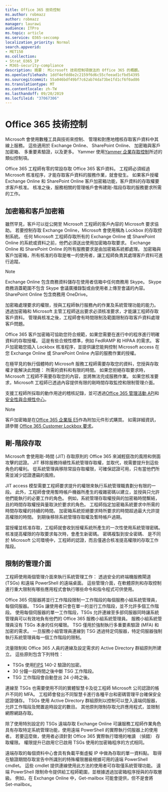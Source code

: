 ```yaml
---
title: Office 365 技術控制
ms.author: robmazz
author: robmazz
manager: laurawi
audience: ITPro
ms.topic: article
ms.service: O365-seccomp
localization_priority: Normal
search.appverid:
- MET150
ms.collection:
- Strat_O365_IP
- M365-security-compliance
description: 摘要： Microsoft 技術控制項做法的 Office 365 的概觀。
ms.openlocfilehash: 1ddf4efdd8e2c2159f6d6c55cfeead1cfbd54395
ms.sourcegitcommit: 55a046bdf49bf7c62ab74da73be1fd1cf6f0ad86
ms.translationtype: MT
ms.contentlocale: zh-TW
ms.lasthandoff: 09/20/2019
ms.locfileid: "37067306"
---
```

# <a name="office-365-technology-controls"></a>Office 365 技術控制 

Microsoft 會使用數種工具與技術來控制、 管理和對應地稽核存取客戶資料中其線上服務。 這些適用於 Exchange Online、 SharePoint Online、 加密箱與客戶加密箱、 多重要素驗證，以及更多。 Yammer 使用[Yammer 企業存取控制](office-365-yammer-enterprise-access-controls.md)所述的類似控制項。

Office 365 工程師有零的常設存取 Office 365 客戶資料。 工程師必須經過 Microsoft 核准程序，才能存取客戶資料的服務作業，就會發生。 如果客戶授權 Exchange Online 和 SharePoint Online 客戶加密箱功能，客戶資料的存取權要求客戶核准。 核准之後，服務相關的管理帳戶會佈建剛-階段存取的服務要求所需的工作。

## <a name="lockbox-and-customer-lockbox"></a>加密箱和客戶加密箱

雖然罕見，客戶可以從公開至 Microsoft 工程師的客戶內容的 Microsoft 要求協助。 若要控制存取 Exchange Online，Microsoft 會使用稱為 Lockbox 的存取控制系統。 任何 Microsoft 工程師存取所有的 Exchange Online 或 SharePoint Online 的系統或資料之前，他們必須送出使用加密箱存取要求。 Exchange Online 和 SharePoint Online 的所有服務要求是由加密箱系統都處理。 加密箱與客戶加密箱，所有核准的存取是唯一的使用者，讓工程師負責其處理客戶資料可進行追蹤。

> [!NOTE]
> Exchange Online 包含商務資料儲存在使用者信箱中任何商務用 Skype。 Skype 商務涵蓋範圍不包含 Skype 會議廣播錄製或由使用者上傳至會議的內容。 SharePoint Online 包含商務用 OneDrive。

加密箱處理要求的權限，授與工程師執行服務內的作業及系統管理功能的能力。 透過加密箱和 Microsoft 主管工程師送出要求必須核准要求，才能讓工程師存取客戶資料。 管理員核准之後，工程師會有時間限制及範圍限制存取客戶資料處理客戶問題。

Office 365 客戶加密箱可協助您符合規範，如果您需要在進行中的程序進行明確資料的存取授權。 這是有些合規性標準，例如 FedRAMP 和 HIPAA 的需求。 客戶加密箱您插入 Lockbox 核准程序，並提供讓您能夠控制 Microsoft access 在您 Exchange Online 或 SharePoint Online 內容的服務作業的授權。

在極罕見的執行個體時的 Microsoft 服務工程師需要存取您的資料，您授與存取權才能解決此問題： 所需的資料和有限的時間。 如果您拒絕存取要求時，Microsoft 工程師不需要存取您的內容，並將無法完成服務作業。 如果您核准要求，Microsoft 工程師已透過內容提供有限的剛時間存取監控和限制管理介面。

支援工程師所採取的動作用途的稽核記錄，並可透過[Office 365 管理活動 API](https://msdn.microsoft.com/library/office/dn707383.aspx)和[安全性與合規性中心](http://protection.office.com/)。

>[!NOTE]
> 客戶加密箱是在[Office 365 企業版 E5](https://products.office.com/business/office-365-enterprise-e5-business-software)作為附加元件形式購買。 如需詳細資訊，請參閱 [Office 365 Customer Lockbox 要求](https://support.office.com/article/Office-365-Customer-Lockbox-Requests-36f9cdd1-e64c-421b-a7e4-4a54d16440a2)。

## <a name="just-in-time-access"></a>剛-階段存取

Microsoft 會使用剛-時間 (JIT) 存取原則的 Office 365 來減輕竄改的風險和側面攻擊的認證。 JIT 移除服務持續性系統管理存取權，並取代，視需要提升到這些角色的權利。 從系統管理員移除常設存取權限，可確保認證可用，只有當他們所需並減少認證遭竊的風險。

JIT access 模型需要工程師要求提升的權限來執行系統管理職責劃分有限的一段。 此外，工程師會使用暫時帳戶機器所產生的複雜密碼以建立，並授與只允許他們能執行的必要工作的角色。 例如，系統管理存取權授與的加密箱時間繫結，且的時間存取權授與量取決於要求的角色。 工程師指定加密箱系統要求中所需的時間存取權的持續的時間。 加密箱系統拒絕要求時所要求的時間超過最大允許提高權限的時間。 到期後移除系統管理存取權及暫時帳戶過期。

當授權並核准存取，工程師就會收到授權系統所產生的一次性使用系統管理密碼。 核准提高權限的存取要求每次時，會產生新密碼。 密碼複製到安全密碼、 是不同於 Microsoft 公司環境中，工程師的認證，而且僅適合核准提高權限的存取工作階段。

## <a name="constrained-management-interfaces"></a>限制的管理介面

工程師使用兩個管理介面來執行系統管理工作： 透過安全的終端機服務閘道 (TSGs) 和遠端 PowerShell 的遠端桌面。 這些管理介面，在軟體原則和存取控制進行重大限制有哪些應用程式會執行哪些命令和指令程式可供使用。

Office 365 伺服器將並行工作階段限制一工作階段的每個服務小組系統管理員，每個伺服器。 TSGs 讓使用者只會在單一的並行工作階段，並不允許多個工作階段。 使用每個伺服器的單一工作階段，TSGs 允許連線至多部伺服器同時讓系統管理員可以有效地負有他們的 Office 365 服務小組系統管理員。 服務小組系統管理員沒有 TSGs 本身的任何權限。 TSG 僅用於強制執行多重要素驗證 (MFA) 和加密的需求。 一旦服務小組管理員連線到 TSG 透過特定伺服器，特定伺服器強制執行系統管理員每一個工作階段的限制。

流量限制和 Office 365 人員的連線及設定需求的 Active Directory 群組原則所建立。 這些原則包含下列特性：

- TSGs 使用[FIPS](https://www.microsoft.com/en-us/TrustCenter/Compliance/FIPS) 140-2 驗證的加密。
- 30 分鐘一段時間之後中斷 TSG 工作階段。
- TSG 工作階段會自動登出 24 小時之後。

連線至 TSGs 也需要使用不同的實體智慧卡及從工程師 Microsoft 公司認證的帳戶不同的 MFA。 工程師會發出不同智慧卡進行各種平台和密碼管理平台確保安全認證儲存。 TSGs 使用 Active Directory 群組原則以控制可以登入遠端伺服器，允許工作階段及閒置逾時設定的數目。 其他原則限制存取允許應用程式，並限制網際網路存取。

除了使用特別設定的 TSGs 遠端存取 Exchange Online 可讓服務工程師作業角色具有存取特定系統管理功能，使用遠端 PowerShell 的實際執行伺服器上的使用者。 若要這麼做，使用者必須針對 Office 365 實際執行環境的唯讀 （偵錯） 存取權限。 權限提升已啟用它已啟用 TSGs 使用的加密箱程序的方式相同。

遠端存取的每個資料中心會具有負載平衡虛擬 IP 中做為存取的單一資料點。 取得在驗證期間存取宣告中所識別的特殊權限層級根據可用的遠端 PowerShell cmdlet。 這些 cmdlet 提供連線使用此方法的使用者可存取僅系統管理功能。 遠端 PowerShell 限制命令提供給工程師範圍，並根據透過加密箱程序授與的存取層級。 例如，在 Exchange Online 中，Get-mailbox 可能會提供，但不是會將 Set-mailbox。
